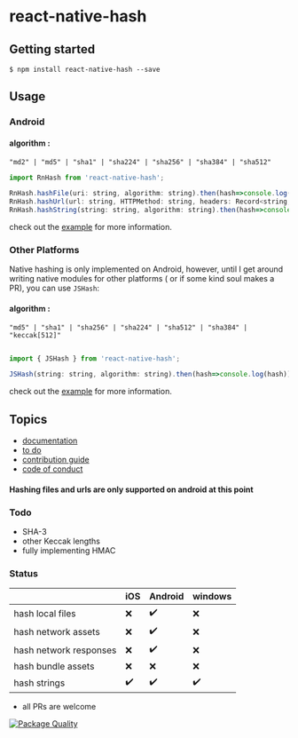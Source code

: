 # react-native-hash

## Getting started

`$ npm install react-native-hash --save`

## Usage

### Android

#### algorithm : 
`"md2" | "md5" | "sha1" | "sha224" | "sha256" | "sha384" | "sha512"`

```javascript
import RnHash from 'react-native-hash';

RnHash.hashFile(uri: string, algorithm: string).then(hash=>console.log(hash)).catch(e=>console.log(e));
RnHash.hashUrl(url: string, HTTPMethod: string, headers: Record<string, string>, algorithm: string).then(hash=>console.log(hash)).catch(e=>console.log(e));
RnHash.hashString(string: string, algorithm: string).then(hash=>console.log(hash)).catch(e=>console.log(e));
```
check out the [example](https://github.com/Drazail/react-native-hash/blob/6548c12f61d968aa4c647a1c98f06ca31e591381/example/App.js#L47-L54) for more information.

### Other Platforms

Native hashing is only implemented on Android, however, until I get around writing native modules for other platforms ( or if some kind soul makes a PR), you can use `JSHash`:

#### algorithm : 

`"md5" | "sha1" | "sha256" | "sha224" | "sha512" | "sha384" | "keccak[512]"`

```javascript

import { JSHash } from 'react-native-hash';

JSHash(string: string, algorithm: string).then(hash=>console.log(hash)).catch(e=>console.log(e));
```
check out the [example](https://github.com/Drazail/react-native-hash/blob/f992bdb09b1df5652a3b1590ca6e903a077ad4e6/example/App.js#L88-L90) for more information.


## Topics

* [documentation](https://github.com/Drazail/react-native-hash/wiki/Documentation)
* [to do](https://github.com/Drazail/react-native-hash/wiki/To-Do)
* [contribution guide](https://github.com/Drazail/react-native-hash/wiki/Contribution-Guide)
* [code of conduct](https://github.com/Drazail/react-native-hash/wiki/Code-of-Conduct)


#### Hashing files and urls are only supported on android at this point

### Todo

* SHA-3
* other Keccak lengths
* fully implementing HMAC

### Status

|  |iOS |Android|windows|
|--|----|-------|-------|
|hash local files|:x:|:heavy_check_mark: |:x:|
|hash network assets|:x:|:heavy_check_mark: |:x:|
|hash network responses|:x:|:heavy_check_mark:|:x:|
|hash bundle assets|:x:|:x:|:x:|
|hash strings|:heavy_check_mark:|:heavy_check_mark:|:heavy_check_mark:|



* all PRs are welcome

[![Package Quality](https://npm.packagequality.com/badge/react-native-hash.png)](https://packagequality.com/#?package=react-native-hash)
